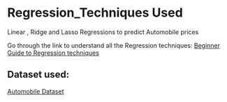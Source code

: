 # Regression_Techniques Used
Linear , Ridge and Lasso Regressions to predict Automobile prices

Go through the link to understand all the Regression techniques:
   [Beginner Guide to Regression techniques](https://www.analyticsvidhya.com/blog/2017/06/a-comprehensive-guide-for-linear-ridge-and-lasso-regression/)
   
   
## Dataset used:

[Automobile Dataset](https://www.kaggle.com/toramky/automobile-dataset)
